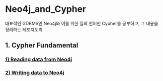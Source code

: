 # Neo4j_and_Cypher

대표적인 GDBMS인 Neo4j와 이를 위한 질의 언어인 Cypher를 공부하고, 그 내용을 정리하는 레포지토리

## 1. Cypher Fundamental

### <a href='https://github.com/KevinTheRainmaker/Neo4j_and_Cypher/tree/main/Cypher-Fundamental/Reading-data-from-Neo4j'>1) Reading data from Neo4j</a>

### <a href='https://github.com/KevinTheRainmaker/Neo4j_and_Cypher/tree/main/Cypher-Fundamental/Writing-data-to-Neo4j'>2) Writing data to Neo4j</a>
